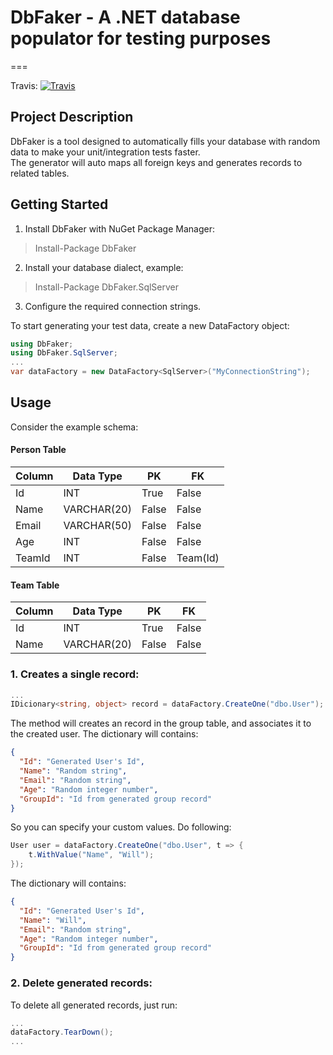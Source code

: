 # DbFaker - A .NET database populator for testing purposes
===

Travis: [![Travis](https://travis-ci.org/stone-pagamentos/DbFaker.svg?branch=master)](https://travis-ci.org/stone-pagamentos/DbFaker)

## Project Description ##
DbFaker is a tool designed to automatically fills your database with random data to make your unit/integration tests faster.  
The generator will auto maps all foreign keys and generates records to related tables.

## Getting Started ##
1. Install DbFaker with NuGet Package Manager:
> Install-Package DbFaker

2. Install your database dialect, example:
> Install-Package DbFaker.SqlServer

3. Configure the required connection strings.

To start generating your test data, create a new DataFactory object:
```csharp
using DbFaker;
using DbFaker.SqlServer;
...
var dataFactory = new DataFactory<SqlServer>("MyConnectionString");
```

## Usage ##

Consider the example schema:

#### Person Table


| Column | Data Type | PK | FK |
| --- | --- | --- | --- |
| Id | INT | True | False |
| Name | VARCHAR(20) | False | False |
| Email | VARCHAR(50) | False | False |
| Age | INT | False | False |
| TeamId | INT | False | Team(Id) |


#### Team Table


| Column | Data Type | PK | FK |
| --- | --- | --- | --- |
| Id | INT | True | False |
| Name | VARCHAR(20) | False | False |


### 1. Creates a single record:
```csharp
...
IDicionary<string, object> record = dataFactory.CreateOne("dbo.User");
```
The method will creates an record in the group table, and associates it to the created user. The dictionary will contains:
```json
{
  "Id": "Generated User's Id",
  "Name": "Random string",
  "Email": "Random string",
  "Age": "Random integer number",
  "GroupId": "Id from generated group record"
}
```
So you can specify your custom values. Do following:
```csharp
User user = dataFactory.CreateOne("dbo.User", t => {
    t.WithValue("Name", "Will");
});
```

The dictionary will contains:
```json
{
  "Id": "Generated User's Id",
  "Name": "Will",
  "Email": "Random string",
  "Age": "Random integer number",
  "GroupId": "Id from generated group record"
}
```

### 2. Delete generated records:
To delete all generated records, just run:
```csharp
...
dataFactory.TearDown();
...
```
